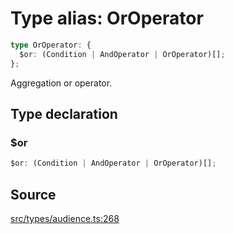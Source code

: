 # Type alias: OrOperator

```ts
type OrOperator: {
  $or: (Condition | AndOperator | OrOperator)[];
};
```

Aggregation or operator.

## Type declaration

### $or

```ts
$or: (Condition | AndOperator | OrOperator)[];
```

## Source

[src/types/audience.ts:268](https://github.com/torque-labs/torque-ts-sdk/blob/4377d91cff1aa0b27936cb53a23174cb35cc6c04/src/types/audience.ts#L268)
